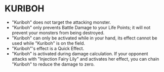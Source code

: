 
# KURIBOH

*   "Kuriboh" does not target the attacking monster.
*   "Kuriboh" only prevents Battle Damage to your Life Points; it will not prevent your monsters from being destroyed.
*   "Kuriboh" can only be activated while in your hand, its effect cannot be used while "Kuriboh" is on the field.
*   "Kuriboh"'s effect is a Quick Effect.
*   "Kuriboh" is activated during damage calculation. If your opponent attacks with "Injection Fairy Lily" and activates her effect, you can chain "Kuriboh" to reduce the damage to zero.

  